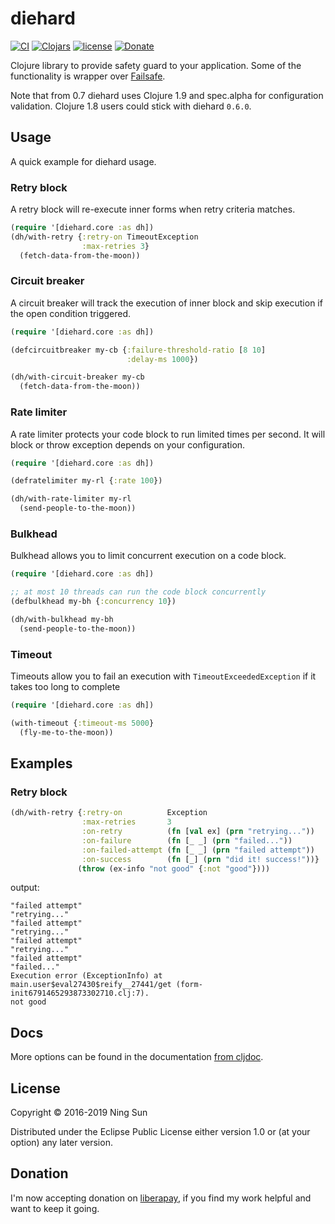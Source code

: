 # diehard

[![CI](https://github.com/sunng87/diehard/actions/workflows/clojure.yml/badge.svg)](https://github.com/sunng87/diehard/actions/workflows/clojure.yml)
[![Clojars](https://img.shields.io/clojars/v/diehard.svg?maxAge=2592000)](https://clojars.org/diehard)
[![license](https://img.shields.io/github/license/sunng87/diehard.svg?maxAge=2592000)]()
[![Donate](https://img.shields.io/badge/donate-liberapay-yellow.svg)](https://liberapay.com/Sunng/donate)


Clojure library to provide safety guard to your application.
Some of the functionality is wrapper over
[Failsafe](https://github.com/jhalterman/failsafe).

Note that from 0.7 diehard uses Clojure 1.9 and spec.alpha for
configuration validation. Clojure 1.8 users could stick with diehard
`0.6.0`.

## Usage

A quick example for diehard usage.

### Retry block

A retry block will re-execute inner forms when retry criteria matches.

```clojure
(require '[diehard.core :as dh])
(dh/with-retry {:retry-on TimeoutException
                :max-retries 3}
  (fetch-data-from-the-moon))
```

### Circuit breaker

A circuit breaker will track the execution of inner block and skip
execution if the open condition triggered.

```clojure
(require '[diehard.core :as dh])

(defcircuitbreaker my-cb {:failure-threshold-ratio [8 10]
                          :delay-ms 1000})

(dh/with-circuit-breaker my-cb
  (fetch-data-from-the-moon))
```

### Rate limiter

A rate limiter protects your code block to run limited times per
second. It will block or throw exception depends on your
configuration.

```clojure
(require '[diehard.core :as dh])

(defratelimiter my-rl {:rate 100})

(dh/with-rate-limiter my-rl
  (send-people-to-the-moon))
```

### Bulkhead

Bulkhead allows you to limit concurrent execution on a code block.

```clojure
(require '[diehard.core :as dh])

;; at most 10 threads can run the code block concurrently
(defbulkhead my-bh {:concurrency 10})

(dh/with-bulkhead my-bh
  (send-people-to-the-moon))
```

### Timeout

Timeouts allow you to fail an execution with `TimeoutExceededException` if it takes too long to complete

```clojure
(require '[diehard.core :as dh])

(with-timeout {:timeout-ms 5000}
  (fly-me-to-the-moon))
```

## Examples
### Retry block

```clojure
(dh/with-retry {:retry-on          Exception
                :max-retries       3
                :on-retry          (fn [val ex] (prn "retrying..."))
                :on-failure        (fn [_ _] (prn "failed..."))
                :on-failed-attempt (fn [_ _] (prn "failed attempt"))
                :on-success        (fn [_] (prn "did it! success!"))}
               (throw (ex-info "not good" {:not "good"})))
```

output:
```
"failed attempt"
"retrying..."
"failed attempt"
"retrying..."
"failed attempt"
"retrying..."
"failed attempt"
"failed..."
Execution error (ExceptionInfo) at main.user$eval27430$reify__27441/get (form-init6791465293873302710.clj:7).
not good
```

## Docs

More options can be found in the documentation
[from cljdoc](https://cljdoc.org/d/diehard/diehard/).

## License

Copyright © 2016-2019 Ning Sun

Distributed under the Eclipse Public License either version 1.0 or (at
your option) any later version.

## Donation

I'm now accepting donation on [liberapay](https://liberapay.com/Sunng/donate),
if you find my work helpful and want to keep it going.
